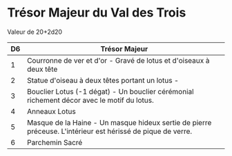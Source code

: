 # Trésor Majeur du Val des Trois
Valeur de 20+2d20

| D6  | Trésor Majeur                                                                                               |
| --- | ----------------------------------------------------------------------------------------------------------- |
| 1   | Courronne de ver et d'or - Gravé de lotus et d'oiseaux à deux tête                                          |
| 2   | Statue d'oiseau à deux têtes portant un lotus -                                                             |
| 3   | Bouclier Lotus (-1 dégat) - Un bouclier cérémonial richement décor avec le motif du lotus.                  |
| 4   | Anneaux Lotus                                                                                               |
| 5   | Masque de la Haine - Un masque hideux sertie de pierre préceuse. L'intérieur est hérissé de pique de verre. |
| 6   | Parchemin Sacré                                                                                             |

